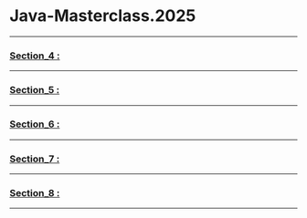 # Java-Masterclass.2025

-- --

### [Section_4 :](https://github.com/Moataz-Elhawary/Java-Masterclass/tree/main/Section_4)

-- --

### [Section_5 :](https://github.com/Moataz-Elhawary/Java-Masterclass/tree/main/Section_5)

-- --

### [Section_6 :]()

--- ---

### [Section_7 :]()

-- --

### [Section_8 :]()

-- --